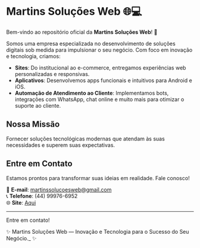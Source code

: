 # Martins Soluções Web 🌐💻  

Bem-vindo ao repositório oficial da **Martins Soluções Web**! 🚀  

Somos uma empresa especializada no desenvolvimento de soluções digitais sob medida para impulsionar o seu negócio. Com foco em inovação e tecnologia, criamos:  

- **Sites**: Do institucional ao e-commerce, entregamos experiências web personalizadas e responsivas.  
- **Aplicativos**: Desenvolvemos apps funcionais e intuitivos para Android e iOS.  
- **Automação de Atendimento ao Cliente**: Implementamos bots, integrações com WhatsApp, chat online e muito mais para otimizar o suporte ao cliente.  

## Nossa Missão  
Fornecer soluções tecnológicas modernas que atendam às suas necessidades e superem suas expectativas.  

## Entre em Contato  
Estamos prontos para transformar suas ideias em realidade. Fale conosco!  

📧 **E-mail**: martinssolucoesweb@gmail.com  
📞 **Telefone**: (44) 99976-6952  
🌐 **Site**: [Aqui](https://martinssolucoesweb.vercel.app/)  

---

Entre em contato!  

✨ Martins Soluções Web — Inovação e Tecnologia para o Sucesso do Seu Negócio._ ✨
